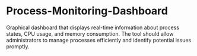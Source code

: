 # Process-Monitoring-Dashboard
Graphical dashboard that displays real-time information about  process states, CPU usage, and memory consumption. The tool should allow  administrators to manage processes efficiently and identify potential issues promptly.
